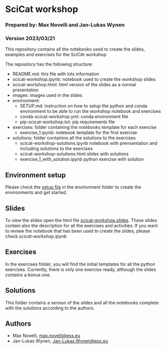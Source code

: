 # SciCat workshop
### Prepared by: Max Novelli and Jan-Lukas Wynen
### Version 2023/03/21

This repository contains all the notebooks used to create the slides, examples and exercises for the SciCAt workshop

The repository has the following structure:
- README.md: 
  this file with lots information
- scicat-workshop.ipynb: 
  notebook used to create the workshop slides
- scicat-wortshop.html: 
  html version of the slides as a normal presentation
- images: 
  images used in the slides
- environment:
  - SETUP.md: 
    instruction on how to setup the python and conda environment to be able to run the workshop notebook and exercises
  - conda-scicat-workshop.yml: 
    conda environment file
  - pip-scicat-workshop.txt: 
    pip requirements file
- exercises: 
  folder containing the notebooks template for each exercise
  - exercise_1.ipynb: 
    notebook template for the first exercise
- solutions:
  folder containins all the solutions to the exercises
  - scicat-workshop-solutions.ipynb
    notebook with prensentation and including solutions to the exercises
  - scicat-workshop-solutions.html
    slides with solutions
  - exercise_1_with_solution.ipynb
    python exercise with solution


## Environment setup
Please check the [setup file](./environment/SETUP.md) in the environment folder to create the environments and get started.

## Slides
To view the slides open the html file [scicat-workshop.slides](./scicat-workshop.slides.html).
These slides contain also the description for all the exercises and activities.
If you want to review the notebook that has been used to create the slides, please check _scicat-workshop.ipynb_


## Exercises
In the exercises folder, you will find the initial templates for all the python exercises.
Currently, there is only one exercise ready, although the slides contains a bonus one.

## Solutions
This folder contains a version of the slides and all the notebooks complete with the solutions according to the authors.

## Authors
- Max Novelli, max.novelli@ess.eu
- Jan-Lukas Wynen, Jan-Lukas.Wynen@ess.eu
 

